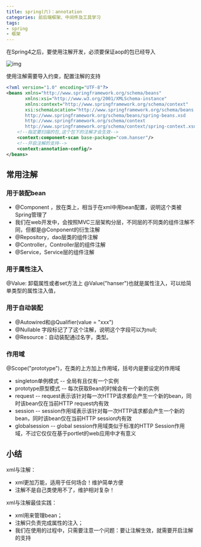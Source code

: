 ```yaml
---
title: spring(六)：annotation
categories: 前后端框架、中间件及工具学习
tags:
- spring
- 框架 
---
```


在Spring4之后，要使用注解开发，必须要保证aop的包已经导入

![img](https://hanser373.oss-cn-beijing.aliyuncs.com/img/202304132244173.png)

使用注解需要导入约束，配置注解的支持

```xml
<?xml version="1.0" encoding="UTF-8"?>
<beans xmlns="http://www.springframework.org/schema/beans"
       xmlns:xsi="http://www.w3.org/2001/XMLSchema-instance"
       xmlns:context="http://www.springframework.org/schema/context"
       xsi:schemaLocation="http://www.springframework.org/schema/beans
       http://www.springframework.org/schema/beans/spring-beans.xsd
       http://www.springframework.org/schema/context
       http://www.springframework.org/schema/context/spring-context.xsd">
    <!--指定要扫描的包,这个包下的注解才会生效-->
    <context:component-scan base-package="com.hanser"/>
    <!--开启注解的支持-->
    <context:annotation-config/>
</beans>
```

## 常用注解

### 用于装配bean

- @Component ，放在类上，相当于在xml中用bean配置，说明这个类被Spring管理了
- 我们在web开发中，会按照MVC三层架构分层，不同层的不同类的组件注解不同，但都是@Conponent的衍生注解
- @Repository，dao层类的组件注解
- @Controller，Controller层的组件注解
- @Service，Service层的组件注解

### 用于属性注入

@Value: 卸载属性或者set方法上 @Value("hanser")也就是属性注入，可以给简单类型的属性注入值，

### 用于自动装配

- @Autowired和@Qualifier(value = "xxx")
- @Nullable 字段标记了了这个注解，说明这个字段可以为null;
- @Resource：自动装配通过名字，类型。

### 作用域

@Scope("prototype")，在类的上方加上作用域，括号内是要设定的作用域

- singleton单例模式  -- 全局有且仅有一个实例
- prototype原型模式 -- 每次获取Bean的时候会有一个新的实例
- request -- request表示该针对每一次HTTP请求都会产生一个新的bean，同时该bean仅在当前HTTP request内有效
- session -- session作用域表示该针对每一次HTTP请求都会产生一个新的bean，同时该bean仅在当前HTTP session内有效
- globalsession -- global session作用域类似于标准的HTTP Session作用域，不过它仅仅在基于portlet的web应用中才有意义

## 小结

xml与注解：

- xml更加万能，适用于任何场合！维护简单方便
- 注解不是自己类使用不了，维护相对复杂！

xml与注解最佳实践：

- xml用来管理bean；
- 注解只负责完成属性的注入；
- 我们在使用的过程中，只需要注意一个问题：要让注解生效，就需要开启注解的支持





